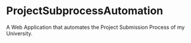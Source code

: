 # ProjectSubprocessAutomation

A Web Application that automates the Project Submission Process of my University.
